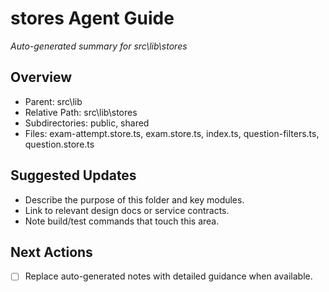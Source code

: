 ﻿# stores Agent Guide
*Auto-generated summary for src\lib\stores*

## Overview
- Parent: src\lib
- Relative Path: src\lib\stores
- Subdirectories: public, shared
- Files: exam-attempt.store.ts, exam.store.ts, index.ts, question-filters.ts, question.store.ts

## Suggested Updates
- Describe the purpose of this folder and key modules.
- Link to relevant design docs or service contracts.
- Note build/test commands that touch this area.

## Next Actions
- [ ] Replace auto-generated notes with detailed guidance when available.
